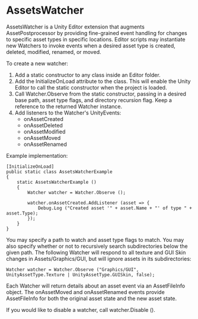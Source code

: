 AssetsWatcher
=============

AssetsWatcher is a Unity Editor extension that augments AssetPostprocessor by providing fine-grained event handling for changes to specific asset types in specific locations. Editor scripts may instantiate new Watchers to invoke events when a desired asset type is created, deleted, modified, renamed, or moved.

To create a new watcher:

1. Add a static constructor to any class inside an Editor folder.
2. Add the InitializeOnLoad attribute to the class. This will enable the Unity Editor to call the static constructor when the project is loaded.
3. Call Watcher.Observe from the static constructor, passing in a desired base path, asset type flags, and directory recursion flag. Keep a reference to the returned Watcher instance.
4. Add listeners to the Watcher's UnityEvents:
	- onAssetCreated
	- onAssetDeleted
	- onAssetModified
	- onAssetMoved
	- onAssetRenamed

Example implementation:
	
	[InitializeOnLoad]
	public static class AssetsWatcherExample
	{
		static AssetsWatcherExample ()
		{
			Watcher watcher = Watcher.Observe ();
			
			watcher.onAssetCreated.AddListener (asset => {
				Debug.Log ("Created asset '" + asset.Name + "' of type " + asset.Type);
			});
		}
	}

You may specify a path to watch and asset type flags to match. You may also specify whether or not to recursively search subdirectories below the given path. The following Watcher will respond to all texture and GUI Skin changes in Assets/Graphics/GUI, but will ignore assets in its subdirectories:

	Watcher watcher = Watcher.Observe ("Graphics/GUI", UnityAssetType.Texture | UnityAssetType.GUISkin, false);

Each Watcher will return details about an asset event via an AssetFileInfo object. The onAssetMoved and onAssetRenamed events provide AssetFileInfo for both the original asset state and the new asset state.

If you would like to disable a watcher, call watcher.Disable ().